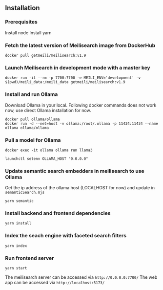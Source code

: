 ## Installation

### Prerequisites
Install node
Install yarn

### Fetch the latest version of Meilisearch image from DockerHub
```
docker pull getmeili/meilisearch:v1.9
```

### Launch Meilisearch in development mode with a master key
```
docker run -it --rm -p 7700:7700 -e MEILI_ENV='development' -v $(pwd)/meili_data:/meili_data getmeili/meilisearch:v1.9

```

### Install and run Ollama
Download Ollama in your local. Following docker commands does not work now, use direct Ollama installation for now.

```
docker pull ollama/ollama
docker run -d --net=host -v ollama:/root/.ollama -p 11434:11434 --name ollama ollama/ollama
```

### Pull a model for Ollama
```
docker exec -it ollama ollama run llama3
```

```
launchctl setenv OLLAMA_HOST "0.0.0.0"
```

### Update semantic search embedders in meilisearch to use Ollama
Get the ip address of the ollama host (LOCALHOST for now) and update in `semanticSearch.mjs`

```
yarn semantic
```

### Install backend and frontend dependencies
```
yarn install
```

### Index the seach engine with faceted search filters
```
yarn index
```

### Run frontend server
```
yarn start
```

The meilisearch server can be accessed via `http://0.0.0.0:7700/`
The web app can be accessed via `http://localhost:5173/`
